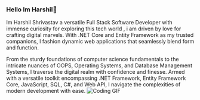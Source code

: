 ### Hello Im Harshil👋
Im Harshil Shrivastav a versatile Full Stack Software Developer with immense curiosity for exploring this tech world , i am driven by love for crafting digital marvels. With .NET Core and Entity Framework as my trusted companions, I fashion dynamic web applications that seamlessly blend form and function.

From the sturdy foundations of computer science fundamentals to the intricate nuances of OOPS, Operating Systems, and Database Management Systems, I traverse the digital realm with confidence and finesse. Armed with a versatile toolkit encompassing .NET Framework, Entity Framework Core, JavaScript, SQL, C#, and Web API, I navigate the complexities of modern development with ease.
                                                    ![Coding GIF](https://user-images.githubusercontent.com/74038190/235224431-e8c8c12e-6826-47f1-89fb-2ddad83b3abf.gif)
